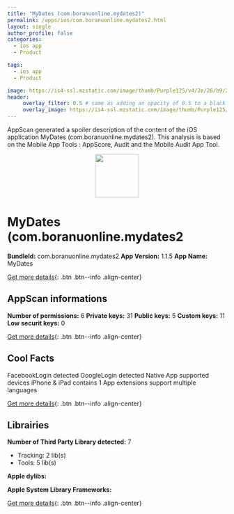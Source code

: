 ```yaml
---
title: "MyDates (com.boranuonline.mydates2)"
permalink: /apps/ios/com.boranuonline.mydates2.html
layout: single
author_profile: false
categories: 
  - ios app 
  - Product 

tags: 
  - ios app 
  - Product 

image: https://is4-ssl.mzstatic.com/image/thumb/Purple125/v4/2e/26/b9/2e26b960-4eea-a7c8-168e-d273a879d64a/AppIcon-1x_U007emarketing-0-7-0-0-85-220.png/512x512bb.jpg
header: 
     overlay_filter: 0.5 # same as adding an opacity of 0.5 to a black background
     overlay_image: https://is4-ssl.mzstatic.com/image/thumb/Purple125/v4/2e/26/b9/2e26b960-4eea-a7c8-168e-d273a879d64a/AppIcon-1x_U007emarketing-0-7-0-0-85-220.png/512x512bb.jpg
---
```

AppScan generated a spoiler description of the content of the iOS application MyDates (com.boranuonline.mydates2). This analysis is based on the Mobile App Tools : AppScore, Audit and the Mobile Audit App Tool.

  
  
<div style="text-align: center;"><img src="https://is4-ssl.mzstatic.com/image/thumb/Purple125/v4/2e/26/b9/2e26b960-4eea-a7c8-168e-d273a879d64a/AppIcon-1x_U007emarketing-0-7-0-0-85-220.png/512x512bb.jpg" width="100" height="100"></div>  
  
# MyDates (com.boranuonline.mydates2

**BundleId:** com.boranuonline.mydates2
**App Version:** 1.1.5
**App Name:** MyDates


[Get more details](/pricing.html){: .btn .btn--info .align-center}  
  
## AppScan informations 

**Number of permissions:** 6
**Private keys:** 31
**Public keys:** 5
**Custom keys:** 11
**Low securit keys:** 0
  
[Get more details](/pricing.html){: .btn .btn--info .align-center}

## Cool Facts

FacebookLogin detected
GoogleLogin detected
Native App
supported devices iPhone & iPad
contains 1 App extensions
support multiple languages
  
[Get more details](/pricing.html){: .btn .btn--info .align-center}

## Librairies 
**Number of Third Party Library detected:** 7
- Tracking: 2 lib(s)
- Tools: 5 lib(s)

**Apple dylibs:**


**Apple System Library Frameworks:**


  
[Get more details](/pricing.html){: .btn .btn--info .align-center}

